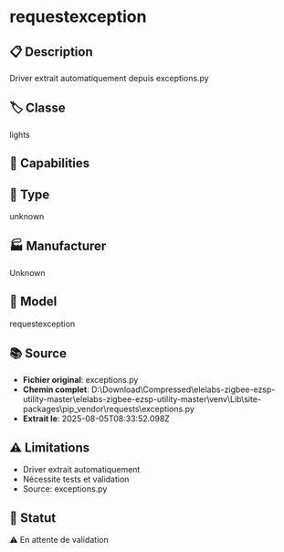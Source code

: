 # requestexception

## 📋 Description
Driver extrait automatiquement depuis exceptions.py

## 🏷️ Classe
lights

## 🔧 Capabilities


## 📡 Type
unknown

## 🏭 Manufacturer
Unknown

## 📱 Model
requestexception

## 📚 Source
- **Fichier original**: exceptions.py
- **Chemin complet**: D:\Download\Compressed\elelabs-zigbee-ezsp-utility-master\elelabs-zigbee-ezsp-utility-master\venv\Lib\site-packages\pip\_vendor\requests\exceptions.py
- **Extrait le**: 2025-08-05T08:33:52.098Z

## ⚠️ Limitations
- Driver extrait automatiquement
- Nécessite tests et validation
- Source: exceptions.py

## 🚀 Statut
⚠️ En attente de validation
